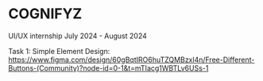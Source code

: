 # COGNIFYZ

UI/UX internship July 2024 - August 2024

Task 1: Simple Element Design: https://www.figma.com/design/60gBqtIRO6huTZQMBzxl4n/Free-Different-Buttons-(Community)?node-id=0-1&t=mTIacg1WBTLv6USs-1 
